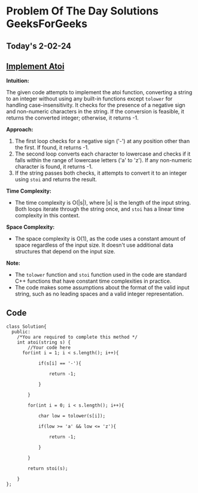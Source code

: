 #  Problem Of The Day Solutions GeeksForGeeks

## Today's 2-02-24 
## [Implement Atoi](https://www.geeksforgeeks.org/problems/implement-atoi/1)

**Intuition:**

The given code attempts to implement the atoi function, converting a string to an integer without using any built-in functions except `tolower` for handling case-insensitivity. It checks for the presence of a negative sign and non-numeric characters in the string. If the conversion is feasible, it returns the converted integer; otherwise, it returns -1.

**Approach:**

1. The first loop checks for a negative sign ('-') at any position other than the first. If found, it returns -1.
2. The second loop converts each character to lowercase and checks if it falls within the range of lowercase letters ('a' to 'z'). If any non-numeric character is found, it returns -1.
3. If the string passes both checks, it attempts to convert it to an integer using `stoi` and returns the result.

**Time Complexity:**

- The time complexity is O(|s|), where |s| is the length of the input string. Both loops iterate through the string once, and `stoi` has a linear time complexity in this context.

**Space Complexity:**

- The space complexity is O(1), as the code uses a constant amount of space regardless of the input size. It doesn't use additional data structures that depend on the input size.

**Note:**
- The `tolower` function and `stoi` function used in the code are standard C++ functions that have constant time complexities in practice.
- The code makes some assumptions about the format of the valid input string, such as no leading spaces and a valid integer representation.



## Code 
```
class Solution{
  public:
    /*You are required to complete this method */
    int atoi(string s) {
        //Your code here
      for(int i = 1; i < s.length(); i++){

            if(s[i] == '-'){

                return -1;

            }

        }

        for(int i = 0; i < s.length(); i++){

            char low = tolower(s[i]);

            if(low >= 'a' && low <= 'z'){

                return -1;

            }

        }

        return stoi(s);

    }
};
                
```

